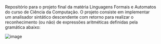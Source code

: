 Repositório para o projeto final da matéria Linguagens Formais e Automatos do curso de Ciência da Computação. 
O projeto consiste em implementar um analisador sintático descendente com retorno para realizar o reconhecimento 
(ou não) de expressões aritméticas definidas pela gramática abaixo:

![image](https://github.com/LuisCastanh0/AnalisadorSint-tico/assets/144508430/d1386d09-55de-4da6-ad0c-d596cb9c977d)
